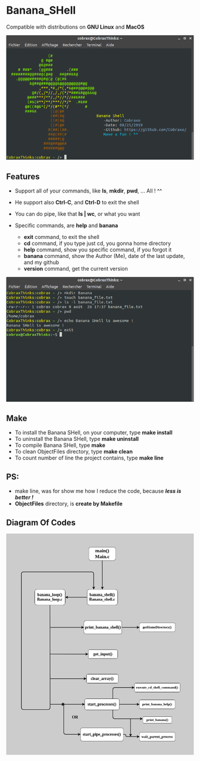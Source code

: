 # Banana_SHell
  
  Compatible with distributions on **GNU Linux** and **MacOS**

  ![images/Banana_SHell_view_banana_command](/Images/Banana_SHell_view_banana_command.png)

## Features
  
  * Support all of your commands, like **ls**, **mkdir**, **pwd**, ... All ! ^^
  
  * He support also **Ctrl-C**, and **Ctrl-D** to exit the shell
  
  * You can do pipe, like that **ls | wc**, or what you want
  
  * Specific commands, are **help** and **banana**
    * **exit** command, to exit the shell
    * **cd** command, if you type just cd, you gonna home directory
    * **help** command, show you specific command, if you forgot it
    * **banana** command, show the Author (Me), date of the last update, and my github
    * **version** command, get the current version
    
   ![images/Banana_SHell_view_famous_command](/Images/Banana_SHell_view_famous_command.png)
    
## Make
  
  * To install the Banana SHell, on your computer, type **make install**
  * To uninstall the Banana SHell, type **make uninstall**
  * To compile Banana SHell, type **make**
  * To clean ObjectFiles directory, type **make clean**
  * To count number of line the project contains, type **make line**
  
  ## PS:
  * make line, was for show me how I reduce the code, because ***less is better !***
  * **ObjectFiles** directory, is **create by Makefile**
    
## Diagram Of Codes
  
  ![images/Banana_SHell_Diagram](/Diagram/Banana_SHell_Diagram.jpg)
